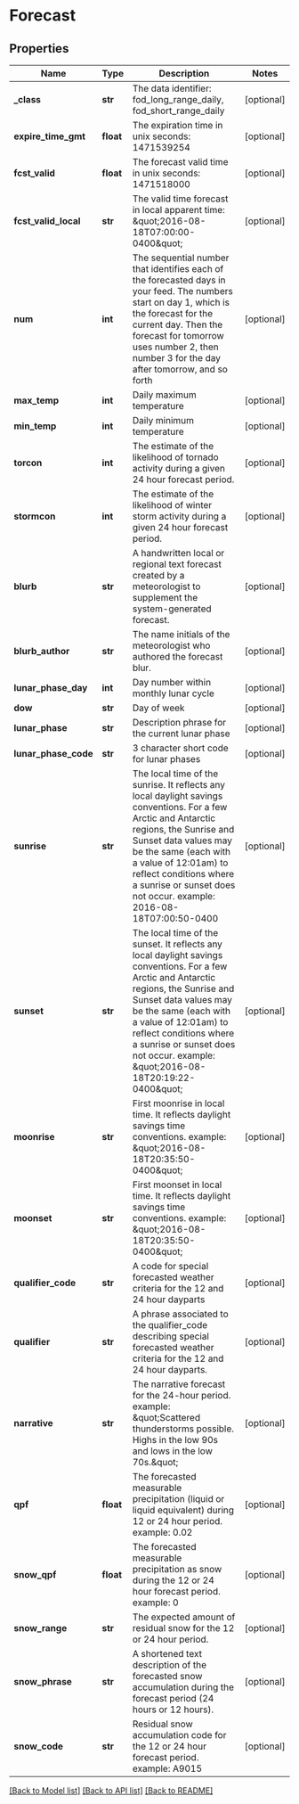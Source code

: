 # Forecast

## Properties
Name | Type | Description | Notes
------------ | ------------- | ------------- | -------------
**_class** | **str** | The data identifier: fod_long_range_daily, fod_short_range_daily | [optional] 
**expire_time_gmt** | **float** | The expiration time in unix seconds: 1471539254 | [optional] 
**fcst_valid** | **float** | The forecast valid time in unix seconds: 1471518000 | [optional] 
**fcst_valid_local** | **str** | The valid time forecast in local apparent time: \&quot;2016-08-18T07:00:00-0400\&quot; | [optional] 
**num** | **int** | The sequential number that identifies each of the forecasted days in your feed. The numbers start on day 1, which is the forecast for the current day. Then the forecast for tomorrow uses number 2, then number 3 for the day after tomorrow, and so forth | [optional] 
**max_temp** | **int** | Daily maximum temperature | [optional] 
**min_temp** | **int** | Daily minimum temperature | [optional] 
**torcon** | **int** | The estimate of the likelihood of tornado activity during a given 24 hour forecast period. | [optional] 
**stormcon** | **int** | The estimate of the likelihood of winter storm activity during a given 24 hour forecast period. | [optional] 
**blurb** | **str** | A handwritten local or regional text forecast created by a meteorologist to supplement the system-generated forecast. | [optional] 
**blurb_author** | **str** | The name initials of the meteorologist who authored the forecast blur. | [optional] 
**lunar_phase_day** | **int** | Day number within monthly lunar cycle | [optional] 
**dow** | **str** | Day of week | [optional] 
**lunar_phase** | **str** | Description phrase for the current lunar phase | [optional] 
**lunar_phase_code** | **str** | 3 character short code for lunar phases | [optional] 
**sunrise** | **str** | The local time of the sunrise. It reflects any local daylight savings conventions. For a few Arctic and Antarctic regions, the Sunrise and Sunset data values may be the same (each with a value of 12:01am) to reflect conditions where a sunrise or sunset does not occur. example: 2016-08-18T07:00:50-0400 | [optional] 
**sunset** | **str** | The local time of the sunset. It reflects any local daylight savings conventions. For a few Arctic and Antarctic regions, the Sunrise and Sunset data values may be the same (each with a value of 12:01am) to reflect conditions where a sunrise or sunset does not occur. example: \&quot;2016-08-18T20:19:22-0400\&quot; | [optional] 
**moonrise** | **str** | First moonrise in local time. It reflects daylight savings time conventions. example: \&quot;2016-08-18T20:35:50-0400\&quot; | [optional] 
**moonset** | **str** | First moonset in local time. It reflects daylight savings time conventions. example: \&quot;2016-08-18T20:35:50-0400\&quot; | [optional] 
**qualifier_code** | **str** | A code for special forecasted weather criteria for the 12 and 24 hour dayparts | [optional] 
**qualifier** | **str** | A phrase associated to the qualifier_code describing special forecasted weather criteria for the 12 and 24 hour dayparts. | [optional] 
**narrative** | **str** | The narrative forecast for the 24-hour period. example: \&quot;Scattered thunderstorms possible. Highs in the low 90s and lows in the low 70s.\&quot; | [optional] 
**qpf** | **float** | The forecasted measurable precipitation (liquid or liquid equivalent) during 12 or 24 hour period. example: 0.02 | [optional] 
**snow_qpf** | **float** | The forecasted measurable precipitation as snow during the 12 or 24 hour forecast period. example: 0 | [optional] 
**snow_range** | **str** | The expected amount of residual snow for the 12 or 24 hour period. | [optional] 
**snow_phrase** | **str** | A shortened text description of the forecasted snow accumulation during the forecast period (24 hours or 12 hours). | [optional] 
**snow_code** | **str** | Residual snow accumulation code for the 12 or 24 hour forecast period. example: A9015 | [optional] 

[[Back to Model list]](../README.md#documentation-for-models) [[Back to API list]](../README.md#documentation-for-api-endpoints) [[Back to README]](../README.md)


